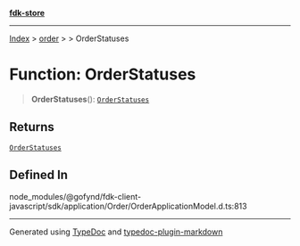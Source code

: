 [**fdk-store**](../../../README.md)
***

[Index](../../../API.md) > [order](../../README.md) > [<internal>](../README.md) > OrderStatuses

# Function: OrderStatuses

> **OrderStatuses**(): [`OrderStatuses`](../type-aliases/type-alias.OrderStatuses.md)

## Returns

[`OrderStatuses`](../type-aliases/type-alias.OrderStatuses.md)

## Defined In

node\_modules/@gofynd/fdk-client-javascript/sdk/application/Order/OrderApplicationModel.d.ts:813

***
Generated using [TypeDoc](https://typedoc.org/) and [typedoc-plugin-markdown](https://www.npmjs.com/package/typedoc-plugin-markdown)
